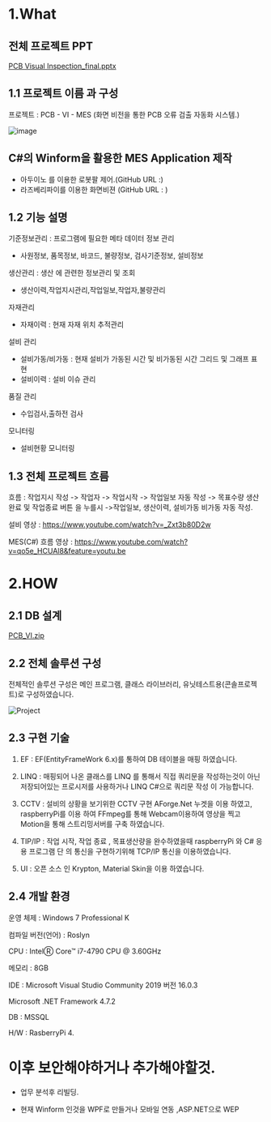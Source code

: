 1.What
==
전체 프로젝트 PPT
--
[PCB Visual Inspection_final.pptx](https://github.com/blackzero23/PCB-VI-MES-/files/3586225/PCB.Visual.Inspection_final.pptx)

1.1 프로젝트 이름 과 구성
--
 프로젝트 : PCB - VI - MES  (화면 비전을 통한 PCB 오류 검출 자동화 시스템.)

 ![image](https://user-images.githubusercontent.com/49605999/64469829-f26a2e80-d173-11e9-9f5a-0cbdfa619d4d.png)
 
 C#의 Winform을 활용한 MES Application 제작 
----
- 아두이노 를 이용한 로봇팔 제어.(GitHub URL :)  
- 라즈베리파이를 이용한 화면비젼 (GitHub URL : )

1.2 기능 설명
--
  기준정보관리 : 프로그램에 필요한 메타 데이터 정보 관리
   - 사원정보, 품목정보, 바코드, 불량정보, 검사기준정보, 설비정보
   
 생산관리 : 생산 에 관련한 정보관리 및 조회
   - 생산이력,작업지시관리,작업일보,작업자,불량관리
   
 자재관리
   - 자재이력 : 현재 자재 위치 추적관리
   
 설비 관리
   - 설비가동/비가동 : 현재 설비가 가동된 시간 및 비가동된 시간 그리드 및 그래프 표현
   - 설비이력 : 설비 이슈 관리
   
 품질 관리
   - 수입검사,출하전 검사
   
 모니터링 
  - 설비현황 모니터링
 
1.3 전체 프로젝트 흐름
--
흐름 : 작업지시 작성 -> 작업자 -> 작업시작 -> 작업일보 자동 작성 -> 목표수량 생산 완료 및 작업종료 버튼 을 누를시
      ->작업일보, 생산이력, 설비가동 비가동 자동 작성.

설비 영상 : https://www.youtube.com/watch?v=_Zxt3b80D2w

MES(C#) 흐름 영상 : https://www.youtube.com/watch?v=qo5e_HCUAl8&feature=youtu.be

2.HOW
==

2.1 DB 설계
--
[PCB_VI.zip](https://github.com/blackzero23/PCB-VI-MES-/files/3586229/PCB_VI.zip)


2.2 전체 솔루션 구성
--

전체적인 솔루션 구성은 메인 프로그램, 클래스 라이브러리, 유닛테스트용(콘솔프로젝트)로 구성하였습니다.

![Project](https://user-images.githubusercontent.com/49605999/63368503-06aedd00-c3b9-11e9-97be-03f6ffd12b98.png)


2.3 구현 기술
--
1. EF : EF(EntityFrameWork 6.x)를 통하여 DB 테이블을 매핑 하였습니다.
2. LINQ : 매핑되어 나온 클래스를 LINQ 를 통해서 직접 쿼리문을 작성하는것이 아닌 저장되어있는 프로시저를 사용하거나
          LINQ C#으로 쿼리문 작성 이 가능합니다.
3. CCTV : 설비의 상황을 보기위한 CCTV 구현 AForge.Net 누겟을 이용 하였고, raspberryPi를 이용 하여 FFmpeg를 통해 Webcam이용하여 영상을
          찍고 Motion을 통해 스트리밍서버를 구축 하였습니다.

4. TIP/IP : 작업 시작, 작업 종료 , 목표생산량을 완수하였을때 raspberryPi 와 C# 응용 프로그램 단 의 통신을
           구현하기위해 TCP/IP 통신을 이용하였습니다.

5. UI : 오픈 소스 인 Krypton, Material Skin을 이용 하였습니다. 
 
2.4 개발 환경
--
운영 체제 : Windows 7 Professional K

컴파일 버전(언어) : Roslyn

CPU : IntelⓇ Core™ i7-4790 CPU @ 3.60GHz

메모리 : 8GB

IDE : Microsoft Visual Studio Community 2019 버전 16.0.3

Microsoft .NET Framework 4.7.2

DB : MSSQL

H/W : RasberryPi 4.

이후 보안해야하거나 추가해야할것.
==
 -  업무 분석후 리빌딩.

 - 현재 Winform 인것을 WPF로 만들거나  모바일 연동 ,ASP.NET으로 WEP 

